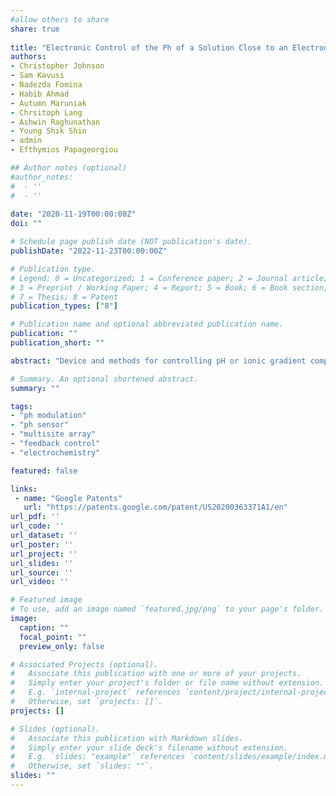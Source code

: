 ```yaml
---
#allow others to share
share: true
  
title: "Electronic Control of the Ph of a Solution Close to an Electrode Surface"
authors:
- Christopher Johnson
- Sam Kavusi
- Nadezda Fomina
- Habib Ahmad
- Autumn Maruniak
- Chrsitoph Lang
- Ashwin Raghunathan
- Young Shik Shin
- admin
- Efthymios Papageorgiou

## Author notes (optional)
#author_notes:
#  - ''
#  - ''
  
date: "2020-11-19T00:00:00Z"
doi: ""

# Schedule page publish date (NOT publication's date).
publishDate: "2022-11-23T00:00:00Z"

# Publication type.
# Legend: 0 = Uncategorized; 1 = Conference paper; 2 = Journal article;
# 3 = Preprint / Working Paper; 4 = Report; 5 = Book; 6 = Book section;
# 7 = Thesis; 8 = Patent
publication_types: ["8"]

# Publication name and optional abbreviated publication name.
publication: ""
publication_short: ""

abstract: "Device and methods for controlling pH or ionic gradient comprising a multisite array of feedback electrode sets comprising electrodes and pH sensing elements. The electrodes can include a reference electrode, counter electrode, and a working electrode. The device and methods iteratively select an amount of current and/or voltage to be applied to each working electrode, apply the selected amount of current and/or voltage to each working electrode to change pH of a solution close to the working electrode, and measure the signal output of the sensing element. The multisite array can include feedback and non-feedback electrode sets."

# Summary. An optional shortened abstract.
summary: ""

tags:
- "ph modulation"
- "ph sensor"
- "multisite array"
- "feedback control"
- "electrochemistry"

featured: false

links:
 - name: "Google Patents"
   url: "https://patents.google.com/patent/US20200363371A1/en"
url_pdf: ''
url_code: ''
url_dataset: ''
url_poster: ''
url_project: ''
url_slides: ''
url_source: ''
url_video: ''

# Featured image
# To use, add an image named `featured.jpg/png` to your page's folder. 
image:
  caption: ""
  focal_point: ""
  preview_only: false

# Associated Projects (optional).
#   Associate this publication with one or more of your projects.
#   Simply enter your project's folder or file name without extension.
#   E.g. `internal-project` references `content/project/internal-project/index.md`.
#   Otherwise, set `projects: []`.
projects: []

# Slides (optional).
#   Associate this publication with Markdown slides.
#   Simply enter your slide deck's filename without extension.
#   E.g. `slides: "example"` references `content/slides/example/index.md`.
#   Otherwise, set `slides: ""`.
slides: ""
---
```

